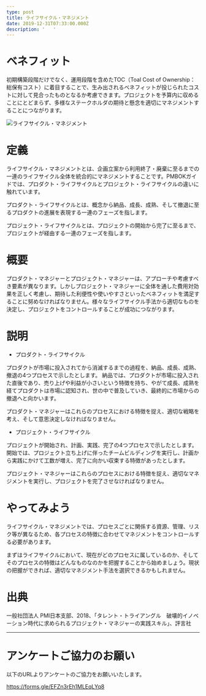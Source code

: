 ```yaml
---
type: post
title: ライフサイクル・マネジメント
date: 2019-12-31T07:33:00.000Z
description: '   '
---
```

# ベネフィット

初期構築段階だけでなく、運用段階を含めたTOC（Toal Cost of Ownership：総保有コスト）に着目することで、生み出されるベネフィットが投じられたコストに対して見合ったものとなるか考慮できます。プロジェクトを予算内に収めることにとどまらず、多様なステークホルダの期待と懸念を適切にマネジメントすることにつながります。

![ライフサイクル・マネジメント](/img/ライフサイクル・マネジメント.png "ライフサイクル・マネジメント")

# 定義

ライフサイクル・マネジメントとは、企画立案から利用終了・廃棄に至るまでの一連のライフサイクル全体を統合的にマネジメントすることです。PMBOKガイドでは、プロダクト・ライフサイクルとプロジェクト・ライフサイクルの違いに触れています。

プロダクト・ライフサイクルとは、概念から納品、成長、成熟、そして撤退に至るプロダクトの進展を表現する一連のフェーズを指します。

プロジェクト・ライフサイクルとは、プロジェクトの開始から完了に至るまで、プロジェクトが経由する一連のフェーズを指します。

# 概要

プロダクト・マネジャーとプロジェクト・マネジャーは、アプローチや考慮すべき要素が異なります。しかしプロジェクト・マネジャーに全体を通した費用対効果を正しく考慮し、期待した利便性や使いやすさといったベネフィットを満足することに努めなければなりません。様々なライフサイクル手法から適切なものを決定し、プロジェクトをコントロールすることが成功につながります。

# 説明

* プロダクト・ライフサイクル

プロダクトが市場に投入されてから消滅するまでの過程を、納品、成長、成熟、撤退の4つプロセスで示したとします。
納品では、プロダクトが市場に投入された直後であり、売り上げや利益が小さいという特徴を持ち、やがて成長、成熟を経てプロダクトは市場に認知され、世の中で普及していき、最終的に市場からの撤退へと向かいます。

プロダクト・マネジャーはこれらのプロセスにおける特徴を捉え、適切な戦略を考え、そして意思決定しなければなりません。

* プロジェクト・ライフサイクル

プロジェクトが開始され、計画、実践、完了の4つプロセスで示したとします。開始では、プロジェクト立ち上げに伴ったチームビルディングを実行し、計画から実践にかけて工数が増え、完了に向かい収束する特徴があったとします。

プロジェクト・マネジャーはこれらのプロセスにおける特徴を捉え、適切なマネジメントを実行し、プロジェクトを完了させなければなりません。

# やってみよう

ライフサイクル・マネジメントでは、プロセスごとに関係する資源、管理、リスク等が異なるため、各プロセスの特徴に合わせてマネジメントをコントロールする必要があります。

まずはライフサイクルにおいて、現在がどのプロセスに属しているのか、そしてそのプロセスの特徴はどんなものなのかを把握することから始めましょう。現状の把握ができれば、適切なマネジメント手法を選択できるかもしれません。

# 出典

一般社団法人 PMI日本支部、2018、「タレント・トライアングル　破壊的イノベーション時代に求められるプロジェクト・マネジャーの実践スキル」、評言社

---

# アンケートご協力のお願い

以下のURLよりアンケートのご協力をお願いいたします。

https://forms.gle/EFZn3rEh1MLEqLYq8

